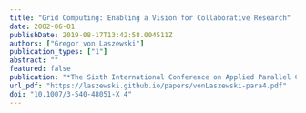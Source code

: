 ```yaml
---
title: "Grid Computing: Enabling a Vision for Collaborative Research"
date: 2002-06-01
publishDate: 2019-08-17T13:42:58.004511Z
authors: ["Gregor von Laszewski"]
publication_types: ["1"]
abstract: ""
featured: false
publication: "*The Sixth International Conference on Applied Parallel Computing*"
url_pdf: "https://laszewski.github.io/papers/vonLaszewski-para4.pdf"
doi: "10.1007/3-540-48051-X_4"
---
```


